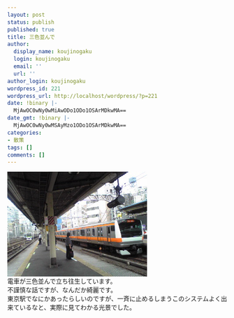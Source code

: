 ```yaml
---
layout: post
status: publish
published: true
title: 三色並んで
author:
  display_name: koujinogaku
  login: koujinogaku
  email: ''
  url: ''
author_login: koujinogaku
wordpress_id: 221
wordpress_url: http://localhost/wordpress/?p=221
date: !binary |-
  MjAwOC0wNy0wMiAwODo1ODo1OSArMDkwMA==
date_gmt: !binary |-
  MjAwOC0wNy0wMSAyMzo1ODo1OSArMDkwMA==
categories:
- 散策
tags: []
comments: []
---
```

<p><img src="/blog/img/20080702085856.jpg" alt="20080702085856" align="left" border="0"><br clear="all">電車が三色並んで立ち往生しています。<br />
不謹慎な話ですが、なんだか綺麗です。<br />
東京駅でなにかあったらしいのですが、一斉に止めるしまうこのシステムよく出来ているなと、実際に見てわかる光景でした。</p>

